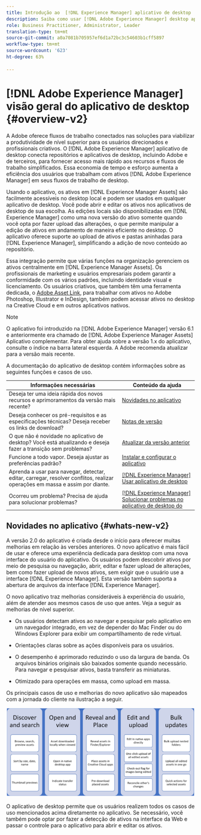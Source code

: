 ```yaml
---
title: Introdução ao  [!DNL Experience Manager] aplicativo de desktop
description: Saiba como usar [!DNL Adobe Experience Manager] desktop app to optimize the asset management workflows for creative users when using [!DNL Adobe Experience Manager Assets] diretamente do desktop.
role: Business Practitioner, Administrator, Leader
translation-type: tm+mt
source-git-commit: a0a7081b705957ef6d1a72bc3c54603b1cff5897
workflow-type: tm+mt
source-wordcount: '623'
ht-degree: 63%

---
```



# [!DNL Adobe Experience Manager] visão geral do aplicativo de desktop  {#overview-v2}

A Adobe oferece fluxos de trabalho conectados nas soluções para viabilizar a produtividade de nível superior para os usuários direcionados e profissionais criativos. O [!DNL Adobe Experience Manager] aplicativo de desktop conecta repositórios e aplicativos de desktop, incluindo Adobe e de terceiros, para fornecer acesso mais rápido aos recursos e fluxos de trabalho simplificados. Essa economia de tempo e esforço aumenta a eficiência dos usuários que trabalham com ativos [!DNL Adobe Experience Manager] em seus fluxos de trabalho de desktop.

Usando o aplicativo, os ativos em [!DNL Experience Manager Assets] são facilmente acessíveis no desktop local e podem ser usados em qualquer aplicativo de desktop. Você pode abrir e editar os ativos nos aplicativos de desktop de sua escolha. As edições locais são disponibilizadas em [!DNL Experience Manager] como uma nova versão do ativo somente quando você opta por fazer upload das alterações, o que permite manipular a edição de ativos em andamento de maneira eficiente no desktop. O aplicativo oferece suporte ao upload de ativos e pastas aninhadas para [!DNL Experience Manager], simplificando a adição de novo conteúdo ao repositório.

Essa integração permite que várias funções na organização gerenciem os ativos centralmente em [!DNL Experience Manager Assets]. Os profissionais de marketing e usuários empresariais podem garantir a conformidade com os vários padrões, incluindo identidade visual e licenciamento. Os usuários criativos, que também têm uma ferramenta dedicada, o [Adobe Asset Link](https://www.adobe.com/marketing/experience-manager-assets/adobe-asset-link.html), para trabalhar com ativos no Adobe Photoshop, Illustrator e InDesign, também podem acessar ativos no desktop na Creative Cloud e em outros aplicativos nativos.

>[!NOTE]
>
>O aplicativo foi introduzido na [!DNL Adobe Experience Manager] versão 6.1 e anteriormente era chamado de [!DNL Adobe Experience Manager Assets] Aplicativo complementar. Para obter ajuda sobre a versão 1.x do aplicativo, consulte o índice na barra lateral esquerda. A Adobe recomenda atualizar para a versão mais recente.

A documentação do aplicativo de desktop contém informações sobre as seguintes funções e casos de uso.

| Informações necessárias | Conteúdo da ajuda |
|--- |--- |
| Deseja ter uma ideia rápida dos novos recursos e aprimoramentos da versão mais recente? | [Novidades no aplicativo](#whats-new-v2) |
| Deseja conhecer os pré-requisitos e as especificações técnicas? Deseja receber os links de download? | [Notas de versão](release-notes.md) |
| O que não é novidade no aplicativo de desktop? Você está atualizando e deseja fazer a transição sem problemas? | [Atualizar da versão anterior](install-upgrade.md#upgrade-from-previous-version) |
| Funcione a todo vapor. Deseja ajustar as preferências padrão? | [Instalar e configurar o aplicativo](install-upgrade.md) |
| Aprenda a usar para navegar, detectar, editar, carregar, resolver conflitos, realizar operações em massa e assim por diante. | [ [!DNL Experience Manager] Usar aplicativo de desktop](using.md) |
| Ocorreu um problema? Precisa de ajuda para solucionar problemas? | [ [!DNL Experience Manager] Solucionar problemas no aplicativo de desktop do ](troubleshoot.md) |

## Novidades no aplicativo {#whats-new-v2}

A versão 2.0 do aplicativo é criada desde o início para oferecer muitas melhorias em relação às versões anteriores. O novo aplicativo é mais fácil de usar e oferece uma experiência dedicada para desktop com uma nova interface do usuário do aplicativo. Os usuários podem descobrir ativos por meio de pesquisa ou navegação, abrir, editar e fazer upload de alterações, bem como fazer upload de novos ativos, sem exigir que o usuário use a interface [!DNL Experience Manager]. Esta versão também suporta a abertura de arquivos da interface [!DNL Experience Manager].

O novo aplicativo traz melhorias consideráveis à experiência do usuário, além de atender aos mesmos casos de uso que antes. Veja a seguir as melhorias de nível superior.

* Os usuários detectam ativos ao navegar e pesquisar pelo aplicativo em um navegador integrado, em vez de depender do Mac Finder ou do Windows Explorer para exibir um compartilhamento de rede virtual.

* Orientações claras sobre as ações disponíveis para os usuários.

* O desempenho é aprimorado reduzindo o uso da largura de banda. Os arquivos binários originais são baixados somente quando necessário. Para navegar e pesquisar ativos, basta transferir as miniaturas.

* Otimizado para operações em massa, como upload em massa.

Os principais casos de uso e melhorias do novo aplicativo são mapeados com a jornada do cliente na ilustração a seguir.

![[!DNL Experience Manager]Novidades no aplicativo de desktop do ](assets/aem_desktop_app_usecases_v2.png)

O aplicativo de desktop permite que os usuários realizem todos os casos de uso mencionados acima diretamente no aplicativo. Se necessário, você também pode optar por fazer a detecção de ativos na interface da Web e passar o controle para o aplicativo para abrir e editar os ativos.
